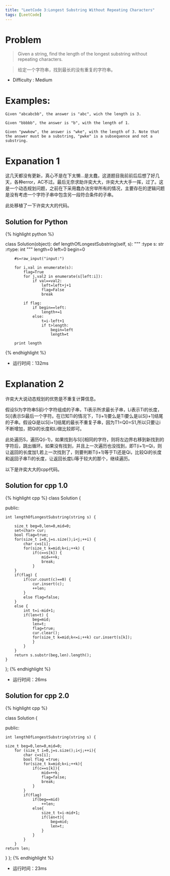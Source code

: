 ```yaml
---
title: "LeetCode 3:Longest Substring Without Repeating Characters"
tags: [LeetCode]
---
```


# Problem

> Given a string, find the length of the longest substring without repeating characters.

> 给定一个字符串，找到最长的没有重复的字符串。

* Difficulty : Medium

# Examples:

```
Given "abcabcbb", the answer is "abc", wich the length is 3.

Given "bbbbb", the answer is "b", with the length of 1.

Given "pwwkew", the answer is "wke", with the length of 3. Note that the answer must be a substring, "pwke" is a subsequence and not a substring.

```

# Expanation 1
这几天都没有更新，真心不是在下太懒...是太蠢，这道题目我前前后后想了好几天，各种error，AC不过。最后无奈求助许奕大大，许奕大大大手一挥，过了。这是一个动态规划问题，之前在下采用蠢办法穷举所有的情况，主要存在的逻辑问题是没有考虑一个字符子串中包含另一段符合条件的子串。

此处移植了一下许奕大大的代码。


## Solution for Python
{% highlight python %}

class Solution(object):
    def lengthOfLongestSubstring(self, s):
        """
        :type s: str
        :rtype: int
        """
        length=0
        left=0
        begin=0
        
        #s=raw_input("input:")
        
        for i,val in enumerate(s):
            flag=True
            for j,val2 in enumerate(s[left:i]):
                if val==val2:
                    left=left+j+1
                    flag=False
                    break
        
            if flag:
                if begin==left:
                    length+=1
                else:
                    t=i-left+1
                    if t>length:
                        begin=left
                        length=t
        
        print length         

      
{% endhighlight %}

* 运行时间：132ms

# Explanation 2
许奕大大说动态规划的优势是不重复计算信息。

假设Si为字符串S前i个字符组成的子串，Ti表示所求最长子串，Li表示Ti的长度，S[i]表示Si最后一个字符。在已知Ti的情况下，T(i+1)要么是Ti要么是以S[i+1]结尾的子串。假设Qi是以S[i+1]结尾的最长不重复子串，因为T1=Q0=S1,所以只要让i不断增加，把Qi的长度和Li做比较即可。

此处遍历S，遍历Q(i-1)，如果找到与S[i]相同的字符，则将左边界右移到新找到的字符后，跳出循环。如果没有找到，并且上一次遍历也没找到，即T(i+1)=Qi，则让返回的长度加1,若上一次找到了，则要判断T(i+1)等于Ti还是Qi，比较Qi的长度和返回子串Ti的长度，让返回长度Li等于较大的那个，继续遍历。

以下是许奕大大的cpp代码。

## Solution for cpp 1.0
{% highlight cpp %}
class Solution {

public:

    int lengthOfLongestSubstring(string s) {

		size_t beg=0,len=0,mid=0;
		set<char> cur;
		bool flag=true;
		for(size_t i=0,j=s.size();i<j;++i) {
			char c=s[i];
			for(size_t k=mid;k<i;++k) {
				if(c==s[k])	{
					mid=++k;
					break;
				}
		}
		if(flag) {
			if(cur.count(c)==0) {
				cur.insert(c);
				++len;
			}
			else flag=false;
		}
		else {
			int t=i-mid+1;
			if(len<t) {
				beg=mid;
				len=t;
				flag=true;
				cur.clear();
				for(size_t k=mid;k<=i;++k) cur.insert(s[k]);
				}
			}
		}
		return s.substr(beg,len).length();
    }
};
{% endhighlight %}

* 运行时间：26ms

## Solution for cpp 2.0

{% highlight cpp %}

class Solution {

public:

    int lengthOfLongestSubstring(string s) {

	size_t beg=0,len=0,mid=0;
		for (size_t i=0,j=s.size();i<j;++i){
			char c=s[i];
			bool flag =true;
			for(size_t k=mid;k<i;++k){
				if(c==s[k]){
					mid=++k;
					flag=false;
					break;
				}
			}
			if(flag)
				if(beg==mid)
					++len;
				else{
					size_t t=i-mid+1;
					if(len<t){
						beg=mid;
						len=t;
					}
				}
			}
		}
	return len;
}
};
	{% endhighlight %}

* 运行时间：23ms
